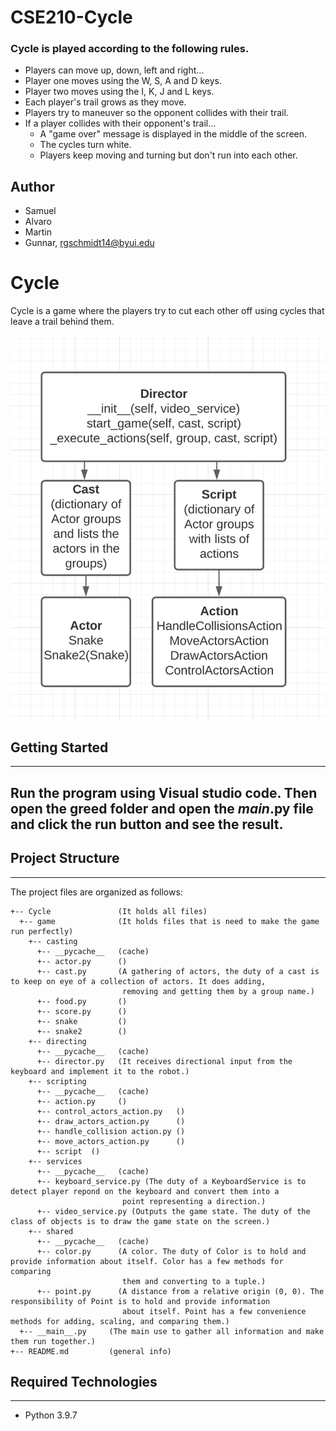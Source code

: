 # CSE210-Cycle

### Cycle is played according to the following rules.

- Players can move up, down, left and right...
- Player one moves using the W, S, A and D keys.
- Player two moves using the I, K, J and L keys.
- Each player's trail grows as they move.
- Players try to maneuver so the opponent collides with their trail.
- If a player collides with their opponent's trail...
    - A "game over" message is displayed in the middle of the screen.
    - The cycles turn white.
    - Players keep moving and turning but don't run into each other.

## Author
- Samuel
- Alvaro
- Martin
- Gunnar, rgschmidt14@byui.edu

# Cycle
Cycle is a game where the players try to cut each other off using cycles that leave a trail behind them.

![](https://github.com/Bambyboi/CSE210-Cycle/blob/main/Screen%20Shot%202022-03-03%20at%209.52.44%20AM.png)

## Getting Started

---

## Run the program using Visual studio code. Then open the greed folder and open the _main_.py file and click the run button and see the result.


## Project Structure

---

The project files are organized as follows:

```
+-- Cycle               (It holds all files)
  +-- game              (It holds files that is need to make the game run perfectly)
    +-- casting
      +-- __pycache__   (cache)
      +-- actor.py      ()
      +-- cast.py       (A gathering of actors, the duty of a cast is to keep on eye of a collection of actors. It does adding, 
                         removing and getting them by a group name.)
      +-- food.py       ()
      +-- score.py      ()
      +-- snake         ()
      +-- snake2        ()
    +-- directing
      +-- __pycache__   (cache)
      +-- director.py   (It receives directional input from the keyboard and implement it to the robot.)
    +-- scripting
      +-- __pycache__   (cache)
      +-- action.py     ()
      +-- control_actors_action.py   ()
      +-- draw_actors_action.py      ()
      +-- handle_collision action.py ()
      +-- move_actors_action.py      ()
      +-- script  ()
    +-- services
      +-- __pycache__   (cache)
      +-- keyboard_service.py (The duty of a KeyboardService is to detect player repond on the keyboard and convert them into a 
                         point representing a direction.)
      +-- video_service.py (Outputs the game state. The duty of the class of objects is to draw the game state on the screen.)
    +-- shared
      +-- __pycache__   (cache)
      +-- color.py      (A color. The duty of Color is to hold and provide information about itself. Color has a few methods for comparing 
                         them and converting to a tuple.)
      +-- point.py      (A distance from a relative origin (0, 0). The responsibility of Point is to hold and provide information 
                         about itself. Point has a few convenience methods for adding, scaling, and comparing them.)
  +-- __main__.py     (The main use to gather all information and make them run together.)
+-- README.md         (general info)
```

## Required Technologies

---

- Python 3.9.7
